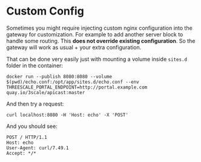 # Custom Config

Sometimes you might require injecting custom nginx configuration into the gateway for customization. For example to add another server block to handle some routing. This **does not override existing configuration**. So the gateway will work as usual + your extra configuration.

That can be done very easily just with mounting a volume inside `sites.d` folder in the container:

```shell
docker run --publish 8080:8080 --volume $(pwd)/echo.conf:/opt/app/sites.d/echo.conf --env THREESCALE_PORTAL_ENDPOINT=http://portal.example.com quay.io/3scale/apicast:master
```

And then try a request:

```shell
curl localhost:8080 -H 'Host: echo' -X 'POST'
```

And you should see:

```
POST / HTTP/1.1
Host: echo
User-Agent: curl/7.49.1
Accept: */*
```

